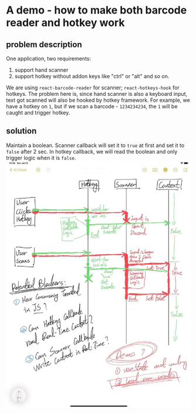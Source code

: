 # A demo - how to make both barcode reader and hotkey work
## problem description
One application, two requirements:
1. support hand scanner
2. support hotkey without addon keys like "ctrl" or "alt" and so on.

We are using `react-barcode-reader` for scanner; `react-hotkeys-hook` for hotkeys.
The problem here is, since hand scanner is also a keyboard input, text got scanned will also be hooked by hotkey framework. For example, we have a hotkey on `1`, but if we scan a barcode - `1234234234`, the `1` will be caught and trigger hotkey. 

## solution
Maintain a boolean. Scanner callback will set it to `true` at first and set it to `false` after 2 sec. In hotkey callback, we will read the boolean and only trigger logic when it is `false`.
![image](https://raw.githubusercontent.com/ZzzGin/scanner-hotkey-demo/main/img/idea.jpeg)